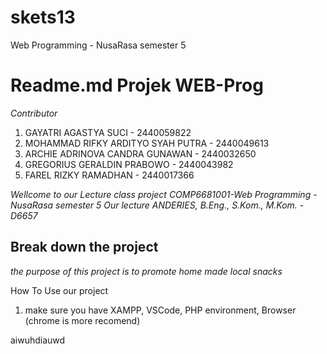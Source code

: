 # skets13
Web Programming - NusaRasa semester 5

# Readme.md Projek WEB-Prog

*Contributor*<br>
1. GAYATRI AGASTYA SUCI - 2440059822
2. MOHAMMAD RIFKY ARDITYO SYAH PUTRA - 2440049613
3. ARCHIE ADRINOVA CANDRA GUNAWAN - 2440032650
4. GREGORIUS GERALDIN PRABOWO - 2440043982
5. FAREL RIZKY RAMADHAN - 2440017366

*Wellcome to our Lecture class project COMP6681001-Web Programming - NusaRasa semester 5*
*Our lecture ANDERIES, B.Eng., S.Kom., M.Kom. - D6657*

## Break down the project
*the purpose of this project is to promote home made local snacks*

How To Use our project
1. make sure you have XAMPP, VSCode, PHP environment, Browser (chrome is more recomend)













aiwuhdiauwd
